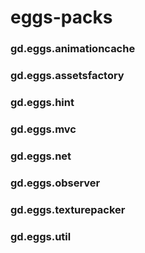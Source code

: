 eggs-packs
==========

### gd.eggs.animationcache

### gd.eggs.assetsfactory

### gd.eggs.hint

### gd.eggs.mvc

### gd.eggs.net

### gd.eggs.observer

### gd.eggs.texturepacker

### gd.eggs.util